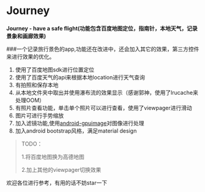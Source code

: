# Journey
**Journey - have a safe flight(功能包含百度地图定位，指南针，本地天气，记录景象和画廊效果)**

###一个记录旅行景色的app,功能还在改进中，还会加入其它的效果，第三方控件来进行效果的优化。

1. 使用了百度地图sdk进行位置定位
2. 使用了百度天气的api来根据本地location进行天气查询
3. 有拍照和保存本地
4. 从本地文件夹中取出并使用瀑布流的效果显示（感谢郭神，使用了lrucache来处理OOM）
5. 有照片查看功能，单击单个照片可以进行查看，使用了viewpager进行滑动
6. 图片可进行手势缩放
7. 加入滤镜功能,使用[android-gpuimage](https://github.com/CyberAgent/android-gpuimage "GpuImage")对图像进行处理
8. 加入android bootstrap风格，满足material design

> TODO：
> 
> 1.将百度地图换为高德地图
>
> 2.加上其他的viewpager切换效果

欢迎各位进行参考，有用的话不妨star一下
